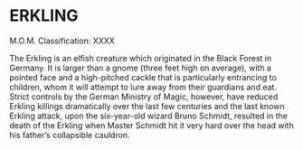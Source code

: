 # ERKLING  
M.O.M. Classification: XXXX  
  
The Erkling is an elfish creature which originated in the Black Forest in Germany. It is larger than a gnome (three feet high on average), with a pointed face and a high-pitched cackle that is particularly entrancing to children, whom it will attempt to lure away from their guardians and eat. Strict controls by the German Ministry of Magic, however, have reduced Erkling killings dramatically over the last few centuries and the last known Erkling attack, upon the six-year-old wizard Bruno Schmidt, resulted in the death of the Erkling when Master Schmidt hit it very hard over the head with his father’s collapsible cauldron.  
  
